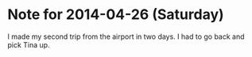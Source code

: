 # Note for 2014-04-26 (Saturday)

I made my second trip from the airport in two days.  I had to go back and pick Tina up.
